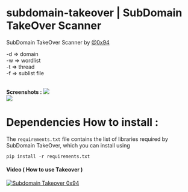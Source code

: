 # subdomain-takeover | SubDomain TakeOver Scanner

SubDomain TakeOver Scanner by <a href=http://twitter.com/0x94>@0x94</a>


-d => domain <br>
-w => wordlist <br>
-t => thread  <br> 
-f => sublist file

<br>
</h4><b>Screenshots :</b></h4>

<img src=https://raw.githubusercontent.com/antichown/subdomain-takeover/master/take2.jpg>

<br>
<img src=https://raw.githubusercontent.com/antichown/subdomain-takeover/master/take.png>


# Dependencies How to install :

The `requirements.txt` file contains the list of libraries required by SubDomain TakeOver, which you can install using
```
pip install -r requirements.txt
```
<h4><b>Video ( How to use Takeover )</b></h4>

[![Subdomain Takeover 0x94](http://img.youtube.com/vi/WkvuoWh12IU/0.jpg)](http://www.youtube.com/watch?v=WkvuoWh12IU "Subdomain Takeover 0x94")
